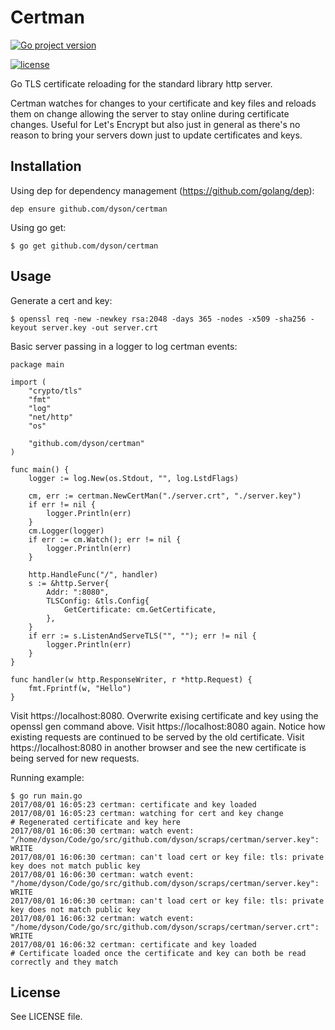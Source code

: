 # Certman

[![Go project version](https://badge.fury.io/go/github.com%2Fdyson%2Fcertman.svg)](https://badge.fury.io/go/github.com%2Fdyson%2Fcertman)

[![license](https://img.shields.io/github/license/dyson/certman.svg)](https://github.com/dyson/certman/blob/master/LICENSE)

Go TLS certificate reloading for the standard library http server.

Certman watches for changes to your certificate and key files and reloads them on change allowing the server to stay online during certificate changes. Useful for Let's Encrypt but also just in general as there's no reason to bring your servers down just to update certificates and keys.

## Installation
Using dep for dependency management (https://github.com/golang/dep):
```
dep ensure github.com/dyson/certman
```

Using go get:
```
$ go get github.com/dyson/certman
```
## Usage

Generate a cert and key:

```
$ openssl req -new -newkey rsa:2048 -days 365 -nodes -x509 -sha256 -keyout server.key -out server.crt
```
Basic server passing in a logger to log certman events:
```
package main

import (
	"crypto/tls"
	"fmt"
	"log"
	"net/http"
	"os"

	"github.com/dyson/certman"
)

func main() {
	logger := log.New(os.Stdout, "", log.LstdFlags)

	cm, err := certman.NewCertMan("./server.crt", "./server.key")
	if err != nil {
		logger.Println(err)
	}
	cm.Logger(logger)
	if err := cm.Watch(); err != nil {
		logger.Println(err)
	}

	http.HandleFunc("/", handler)
	s := &http.Server{
		Addr: ":8080",
		TLSConfig: &tls.Config{
			GetCertificate: cm.GetCertificate,
		},
	}
	if err := s.ListenAndServeTLS("", ""); err != nil {
		logger.Println(err)
	}
}

func handler(w http.ResponseWriter, r *http.Request) {
	fmt.Fprintf(w, "Hello")
}
```
Visit https://localhost:8080.
Overwrite exising certificate and key using the openssl gen command above.
Visit https://localhost:8080 again. Notice how existing requests are continued to be served by the old certificate.
Visit https://localhost:8080 in another browser and see the new certificate is being served for new requests.

Running example:
```
$ go run main.go
2017/08/01 16:05:23 certman: certificate and key loaded
2017/08/01 16:05:23 certman: watching for cert and key change
# Regenerated certificate and key here
2017/08/01 16:06:30 certman: watch event: "/home/dyson/Code/go/src/github.com/dyson/scraps/certman/server.key": WRITE
2017/08/01 16:06:30 certman: can't load cert or key file: tls: private key does not match public key
2017/08/01 16:06:30 certman: watch event: "/home/dyson/Code/go/src/github.com/dyson/scraps/certman/server.key": WRITE
2017/08/01 16:06:30 certman: can't load cert or key file: tls: private key does not match public key
2017/08/01 16:06:32 certman: watch event: "/home/dyson/Code/go/src/github.com/dyson/scraps/certman/server.crt": WRITE
2017/08/01 16:06:32 certman: certificate and key loaded
# Certificate loaded once the certificate and key can both be read correctly and they match
```

## License
See LICENSE file.
